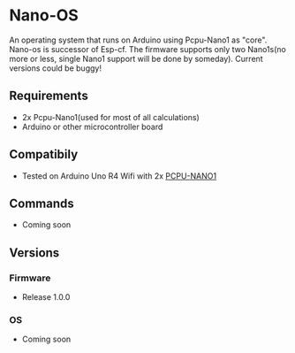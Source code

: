 # Nano-OS
An operating system that runs on Arduino using Pcpu-Nano1 as "core". Nano-os is successor of Esp-cf. The firmware supports only two Nano1s(no more or less, single Nano1 support will be done by someday). Current versions could be buggy!
## Requirements
- 2x Pcpu-Nano1(used for most of all calculations)
- Arduino or other microcontroller board
## Compatibily
- Tested on Arduino Uno R4 Wifi with 2x [PCPU-NANO1](https://github.com/Pepe-57/pcpu-nano1)
## Commands
- Coming soon
## Versions
### Firmware
- Release 1.0.0
### OS
- Coming soon
